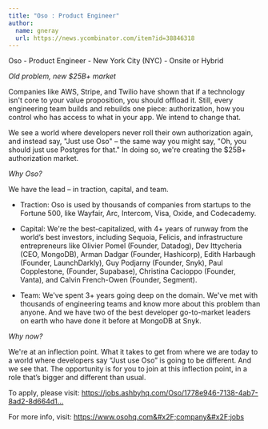 ```yaml
---
title: "Oso : Product Engineer"
author:
  name: gneray
  url: https://news.ycombinator.com/item?id=38846318
---
```

Oso - Product Engineer - New York City (NYC) - Onsite or Hybrid

*Old problem, new $25B+ market*

Companies like AWS, Stripe, and Twilio have shown that if a technology isn&#x27;t core to your value proposition, you should offload it. Still, every engineering team builds and rebuilds one piece: authorization, how you control who has access to what in your app. We intend to change that.

We see a world where developers never roll their own authorization again, and instead say, &quot;Just use Oso&quot; – the same way you might say, &quot;Oh, you should just use Postgres for that.&quot; In doing so, we&#x27;re creating the $25B+ authorization market.

*Why Oso?*

We have the lead – in traction, capital, and team.

- Traction: Oso is used by thousands of companies from startups to the Fortune 500, like Wayfair, Arc, Intercom, Visa, Oxide, and Codecademy.

- Capital: We&#x27;re the best-capitalized, with 4+ years of runway from the world’s best investors, including Sequoia, Felicis, and infrastructure entrepreneurs like Olivier Pomel (Founder, Datadog), Dev Ittycheria (CEO, MongoDB), Arman Dadgar (Founder, Hashicorp), Edith Harbaugh (Founder, LaunchDarkly), Guy Podjarny (Founder, Snyk), Paul Copplestone, (Founder, Supabase), Christina Cacioppo (Founder, Vanta), and Calvin French-Owen (Founder, Segment).

- Team: We&#x27;ve spent 3+ years going deep on the domain. We&#x27;ve met with thousands of engineering teams and know more about this problem than anyone. And we have two of the best developer go-to-market leaders on earth who have done it before at MongoDB at Snyk.

*Why now?*

We&#x27;re at an inflection point. What it takes to get from where we are today to a world where developers say “Just use Oso” is going to be different. And we see that. The opportunity is for you to join at this inflection point, in a role that’s bigger and different than usual.

To apply, please visit: <a href="https:&#x2F;&#x2F;jobs.ashbyhq.com&#x2F;Oso&#x2F;1778e946-7138-4ab7-8ad2-8d664d11dd8f">https:&#x2F;&#x2F;jobs.ashbyhq.com&#x2F;Oso&#x2F;1778e946-7138-4ab7-8ad2-8d664d1...</a>

For more info, visit: <a href="https:&#x2F;&#x2F;www.osohq.com&#x2F;company&#x2F;jobs" rel="nofollow">https:&#x2F;&#x2F;www.osohq.com&#x2F;company&#x2F;jobs</a>
